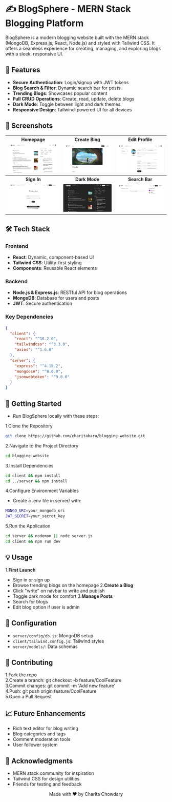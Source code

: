 # ✍️ BlogSphere - MERN Stack Blogging Platform

BlogSphere is a modern blogging website built with the MERN stack (MongoDB, Express.js, React, Node.js) and styled with Tailwind CSS. It offers a seamless experience for creating, managing, and exploring blogs with a sleek, responsive UI.

## 🌟 Features

- **Secure Authentication**: Login/signup with JWT tokens  
- **Blog Search & Filter**: Dynamic search bar for posts  
- **Trending Blogs**: Showcases popular content  
- **Full CRUD Operations**: Create, read, update, delete blogs  
- ****Dark Mode****: Toggle between light and dark themes  
- **Responsive Design**: Tailwind-powered UI for all devices  

## 📸 Screenshots

<div align="center">
  <table>
    <tr>
      <th>Homepage</th>
      <th>Create Blog</th>
      <th>Edit Profile</th>
    </tr>
    <tr>
      <td><img src="screenshots/home.png" width="200"/></td>
      <td><img src="screenshots/createblog.png" width="200"/></td>
      <td><img src="screenshots/editprofile.png" width="200"/></td>
    </tr>
    <tr>
      <th>Sign In</th>
      <th>Dark Mode</th>
      <th>Search Bar</th>
    </tr>
    <tr>
      <td><img src="screenshots/signin.png" width="200"/></td>
      <td><img src="screenshots/darkmode.png" width="200"/></td>
      <td><img src="screenshots/serachbar.png" width="200"/></td>
    </tr>
  </table>
</div>

## 🛠️ Tech Stack

### Frontend
- **React**: Dynamic, component-based UI  
- **Tailwind CSS**: Utility-first styling  
- **Components**: Reusable React elements  

### Backend
- **Node.js & Express.js**: RESTful API for blog operations  
- **MongoDB**: Database for users and posts  
- **JWT**: Secure authentication  

### Key Dependencies
```json
{
  "client": {
    "react": "^18.2.0",
    "tailwindcss": "^3.3.0",
    "axios": "^1.6.0"
  },
  "server": {
    "express": "^4.18.2",
    "mongoose": "^8.0.0",
    "jsonwebtoken": "^9.0.0"
  }
}
```

## 🚀 Getting Started

- Run BlogSphere locally with these steps:
  
1.Clone the Repository  
```bash
git clone https://github.com/charitabaru/blogging-website.git
```

2.Navigate to the Project Directory  
```bash
cd blogging-website
```

3.Install Dependencies  
```bash
cd client && npm install
cd ../server && npm install
```

4.Configure Environment Variables
- Create a .env file in server/ with:  
```bash
MONGO_URI=your_mongodb_uri
JWT_SECRET=your_secret_key
```

5.Run the Application  
```bash
cd server && nodemon || node server.js
cd client && npm run dev
```


## 💡 Usage

1.**First Launch**
- Sign in or sign up  
- Browse trending blogs on the homepage
2.**Create a Blog**
- Click "write" on navbar to write and publish  
- Toggle dark mode for comfort
3.**Manage Posts**
- Search for blogs  
- Edit blog option if user is admin

  
## 🔧 Configuration

- `server/config/db.js`: MongoDB setup  
- `client/tailwind.config.js`: Tailwind styles  
- `server/models/`: Data schemas

  
## 🤝 Contributing

1.Fork the repo  
2.Create a branch: git checkout -b feature/CoolFeature  
3.Commit changes: git commit -m 'Add new feature'  
4.Push: git push origin feature/CoolFeature  
5.Open a Pull Request


## 📈 Future Enhancements

- Rich text editor for blog writing  
- Blog categories and tags  
- Comment moderation tools  
- User follower system

## 🙏 Acknowledgments
- MERN stack community for inspiration  
- Tailwind CSS for design utilities  
- Friends for testing and feedback



<p align="center">Made with ❤️ by Charita Chowdary</p>
